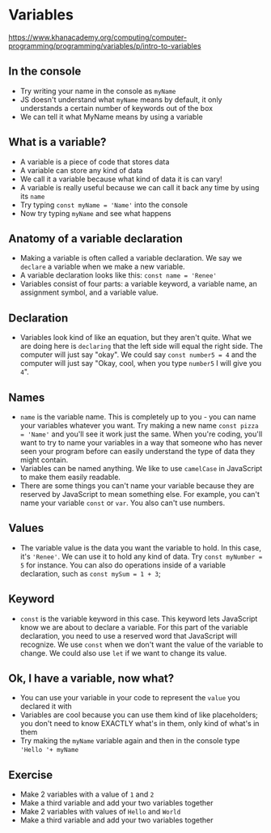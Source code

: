# Variables

https://www.khanacademy.org/computing/computer-programming/programming/variables/p/intro-to-variables

## In the console
- Try writing your name in the console as `myName`
- JS doesn't understand what `myName` means by default, it only understands a certain number of keywords out of the box
- We can tell it what MyName means by using a variable

## What is a variable?
- A variable is a piece of code that stores data
- A variable can store any kind of data 
- We call it a variable because what kind of data it is can vary!
- A variable is really useful because we can call it back any time by using its `name`
- Try typing `const myName = 'Name'` into the console
- Now try typing `myName` and see what happens

## Anatomy of a variable declaration
- Making a variable is often called a variable declaration. We say we `declare` a variable when we make a new variable.
- A variable declaration looks like this: `const name = 'Renee'`
- Variables consist of four parts: a variable keyword, a variable name, an assignment symbol, and a variable value.

## Declaration
- Variables look kind of like an equation, but they aren't quite. What we are doing here is `declaring` that the left side will equal the right side. The computer will just say "okay". We could say `const number5 = 4` and the computer will just say "Okay, cool, when you type `number5` I will give you `4`".

## Names
- `name` is the variable name. This is completely up to you - you can name your variables whatever you want. Try making a new name `const pizza = 'Name'` and you'll see it work just the same. When you're coding, you'll want to try to name your variables in a way that someone who has never seen your program before can easily understand the type of data they might contain. 
- Variables can be named anything. We like to use `camelCase` in JavaScript to make them easily readable.
- There are some things you can't name your variable because they are reserved by JavaScript to mean something else. For example, you can't name your variable `const` or `var`. You also can't use numbers.

## Values
- The variable value is the data you want the variable to hold. In this case, it's `'Renee'`. We can use it to hold any kind of data. Try `const myNumber = 5` for instance. You can also do operations inside of a variable declaration, such as `const mySum = 1 + 3`;

## Keyword
- `const` is the variable keyword in this case. This keyword lets JavaScript know we are about to declare a variable. For this part of the variable declaration, you need to use a reserved word that JavaScript will recognize. We use `const` when we don't want the value of the variable to change. We could also use `let` if we want to change its value. 

## Ok, I have a variable, now what?
- You can use your variable in your code to represent the `value` you declared it with
- Variables are cool because you can use them kind of like placeholders; you don't need to know EXACTLY what's in them, only kind of what's in them
- Try making the `myName` variable again and then in the console type `'Hello '+ myName`

## Exercise
- Make 2 variables with a value of `1` and `2`
- Make a third variable and add your two variables together
- Make 2 variables with values of `Hello` and `World`
- Make a third variable and add your two variables together
